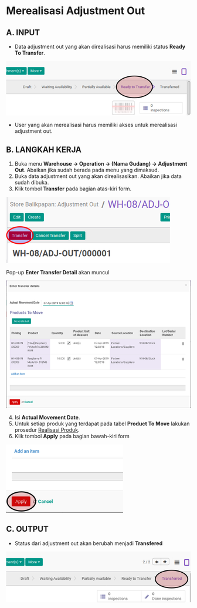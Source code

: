 # Merealisasi Adjustment Out

## A. INPUT

* Data adjustment out yang akan direalisasi harus memiliki status **Ready To Transfer**.

![](../../img/adjustment-out/status-ready-to-transfer.png)

* User yang akan merealisasi harus memiliki akses untuk merealisasi adjustment out.

## B. LANGKAH KERJA

1. Buka menu **Warehouse -> Operation -> (Nama Gudang) -> Adjustment Out**. Abaikan jika sudah berada pada menu yang dimaksud.
2. Buka data adjustment out yang akan direalisasikan. Abaikan jika data sudah dibuka.
3. Klik tombol **Transfer** pada bagian atas-kiri form.


![](../../img/adjustment-out/tombol-transfer.png)

Pop-up **Enter Transfer Detail** akan muncul

![](../../img/adjustment-out/pop-up-enter-transfer-detail.png)

4. Isi **Actual Movement Date**.
5. Untuk setiap produk yang terdapat pada tabel **Product To Move** lakukan prosedur [Realisasi Produk](./transfer-produk.md).
6. Klik tombol **Apply** pada bagian bawah-kiri form

![](../../img/adjustment-out/tombol-apply-transfer-detail.png)

## C. OUTPUT

* Status dari adjustment out akan berubah menjadi **Transfered**

![](../../img/adjustment-out/status-transfered.png)

